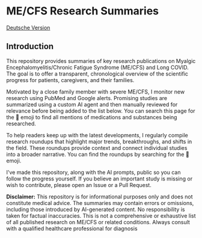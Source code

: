 # ME/CFS Research Summaries

[Deutsche Version](README-de.md)

## Introduction

This repository provides summaries of key research publications on Myalgic Encephalomyelitis/Chronic Fatigue Syndrome (ME/CFS) and Long COVID. The goal is to offer a transparent, chronological overview of the scientific progress for patients, caregivers, and their families.

Motivated by a close family member with severe ME/CFS, I monitor new research using PubMed and Google alerts. Promising studies are summarized using a custom AI agent and then manually reviewed for relevance before being added to the list below. You can search this page for the 💊 emoji to find all mentions of medications and substances being researched.

To help readers keep up with the latest developments, I regularly compile research roundups that highlight major trends, breakthroughs, and shifts in the field. These roundups provide context and connect individual studies into a broader narrative. You can find the roundups by searching for the 🎯 emoji.

I've made this repository, along with the AI prompts, public so you can follow the progress yourself. If you believe an important study is missing or wish to contribute, please open an Issue or a Pull Request.

**Disclaimer:** This repository is for informational purposes only and does not constitute medical advice. The summaries may contain errors or omissions, including those introduced by AI-generated content. No responsibility is taken for factual inaccuracies. This is not a comprehensive or exhaustive list of all published research on ME/CFS or related conditions. Always consult with a qualified healthcare professional for diagnosis

